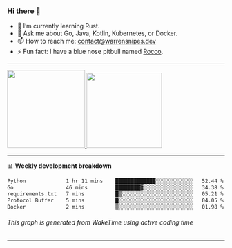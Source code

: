 ### Hi there 👋

- 🌱 I’m currently learning Rust.
- 💬 Ask me about Go, Java, Kotlin, Kubernetes, or Docker.
- 📫 How to reach me: contact@warrensnipes.dev
- ⚡ Fun fact: I have a blue nose pitbull named [Rocco](https://i.imgur.com/iLsSCKu.jpg).

-------


<a href="https://github.com/LockedThread/LockedThread">
  <img height="180em" src="https://github-readme-stats.vercel.app/api?username=LockedThread&theme=transparent&bg_color=00000000&show_icons=true&count_private=true" />
  <img height="174em" src="https://github-readme-stats.vercel.app/api/top-langs?username=LockedThread&theme=transparent&layout=compact&hide_progress=true&bg_color=00000000" />
  </a>

-------

📊 **Weekly development breakdown**
<!--START_SECTION:waka-->

```txt
Python             1 hr 11 mins    █████████████░░░░░░░░░░░░   52.44 %
Go                 46 mins         ████████▓░░░░░░░░░░░░░░░░   34.38 %
requirements.txt   7 mins          █▒░░░░░░░░░░░░░░░░░░░░░░░   05.21 %
Protocol Buffer    5 mins          █░░░░░░░░░░░░░░░░░░░░░░░░   04.05 %
Docker             2 mins          ▒░░░░░░░░░░░░░░░░░░░░░░░░   01.98 %
```

<!--END_SECTION:waka-->
###### *This graph is generated from WakeTime using active coding time*
-------
